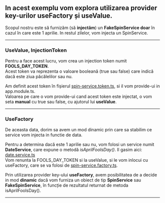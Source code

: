 
## In acest exemplu vom explora utilizarea provider key-urilor useFactory și useValue.

Scopul nostru este să furnizăm (să **injectăm**) un **FakeSpinService doar** în cazul în care este 1 aprilie. In restul zilelor, vom injecta un SpinService. <br />

---

### UseValue, InjectionToken

Pentru a face acest lucru, vom crea un injection token numit **FOOLS_DAY_TOKEN**. <br />
Acest token va reprezenta o valoare booleană (true sau false) care indică dacă este ziua păcălelilor sau nu. <br />

Am definit acest token în fișierul [spin-service.token.ts](app%2Fspin-service.token.ts), si il vom provide-ui in app.module.ts. <br />
Valoarea pe care o vom provide-ui cand acest token este injectat, o vom seta **manual** cu true sau false, cu ajutorul lui **useValue**.

---

### UseFactory

De aceasta data, dorim sa avem un mod dinamic prin care sa stabilim ce service vom injecta in functie de data. <br />

Pentru a determina dacă este 1 aprilie sau nu, vom folosi un service numit **DateService**, care expune o metodă *isAprilFoolsDay()*. Il gasim aici: [date.service.ts](app%2Fdate.service.ts)<br />
Vom renunta la FOOLS_DAY_TOKEN si la useValue, si le vom inlocui cu useFactory, care se va folosi de [spin-service.factory.ts](app%2Fspin-service.factory.ts). <br />

Prin utilizarea provider key-ului **useFactory**, avem posibilitatea de a decide in mod **dinamic** dacă vom furniza un obiect de tip **SpinService** sau **FakeSpinService**, în funcție de rezultatul returnat de metoda isAprilFoolsDay().

---

